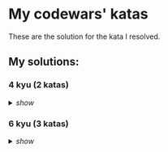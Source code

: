 # My codewars' katas

These are the solution for the kata I resolved.

## My solutions:


### 4 kyu (2 katas)

<details>
  <summary>
    <i>show</i>
  </summary>

- Permutations [`.py`](src/python/4kyu/permutations.py)
- Recover a secret string from random triplets [`.py`](src/python/4kyu/recover_a_secret_string_from_random_triplets.py)

</details>

### 6 kyu (3 katas)

<details>
  <summary>
    <i>show</i>
  </summary>

- Make everyone happy [`.py`](src/python/6kyu/make_everyone_happy.py)
- Rna to protein translation [`.py`](src/python/6kyu/rna_to_protein_translation.py)
- Esolang interpreters 1 [`.py`](src/python/6kyu/esolang_interpreters_1.py)

</details>
